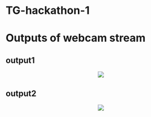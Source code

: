 # TG-hackathon-1
# Outputs of webcam stream
## output1
 <p align="center">
   <img src="output21.gif">
  </p>
  
## output2
 <p align="center">
   <img src="output222.gif">
  </p>
